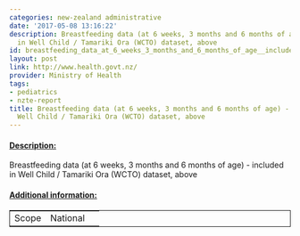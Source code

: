 ```yaml
---
categories: new-zealand administrative
date: '2017-05-08 13:16:22'
description: Breastfeeding data (at 6 weeks, 3 months and 6 months of age) - included
  in Well Child / Tamariki Ora (WCTO) dataset, above
id: breastfeeding_data_at_6_weeks_3_months_and_6_months_of_age__included_in_well_child__tamariki_ora_wcto_dataset_above
layout: post
link: http://www.health.govt.nz/
provider: Ministry of Health
tags:
- pediatrics
- nzte-report
title: Breastfeeding data (at 6 weeks, 3 months and 6 months of age) - included in
  Well Child / Tamariki Ora (WCTO) dataset, above
---
```



 <h4> <u>Description:</u> </h4>
Breastfeeding data (at 6 weeks, 3 months and 6 months of age) - included in Well Child / Tamariki Ora (WCTO) dataset, above
 <h4> <u>Additional information:</u> </h4>
 <table style="border: 1px solid">
 <tr> <td width="40%">Scope</td> <td>National</td> </tr>
 </table>